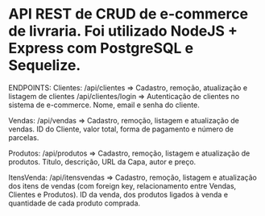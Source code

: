 # API REST de CRUD de e-commerce de livraria. Foi utilizado NodeJS + Express com PostgreSQL e Sequelize.

ENDPOINTS: 
Clientes: /api/clientes => Cadastro, remoção, atualização e listagem de clientes
/api/clientes/login => Autenticação de clientes no sistema de e-commerce.
Nome, email e senha do cliente.

Vendas: /api/vendas => Cadastro, remoção, listagem e atualização de vendas.
ID do Cliente, valor total, forma de pagamento e número de parcelas.

Produtos: /api/produtos => Cadastro, remoção, listagem e atualização de produtos.
Título, descrição, URL da Capa, autor e preço.

ItensVenda: /api/itensvendas => Cadastro, remoção, listagem e atualização dos itens de vendas (com foreign key, relacionamento entre Vendas, Clientes e Produtos).
ID da venda, dos produtos ligados à venda e quantidade de cada produto comprada.
